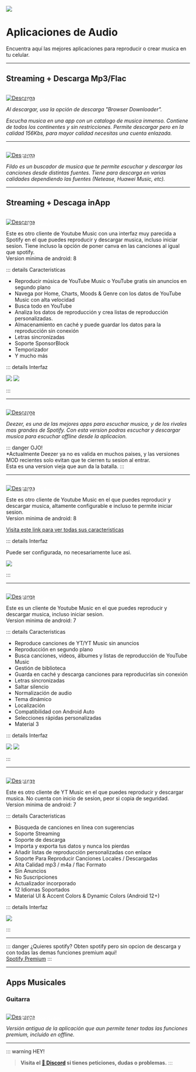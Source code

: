 ![](https://i.postimg.cc/RCXg1YZ2/Movil-musica.png)
# Aplicaciones de Audio
Encuentra aquí las mejores aplicaciones para reproducir o crear musica en tu celular.

---

## Streaming + Descarga Mp3/Flac

<a href="https://doodrive.com/f/9o4zn7" target="_blank">
 <div style="position: relative; padding-top: 1em">
   <p style="position: absolute; top: 4px; left: 20px; font-size: 14px; color: white; text-indent: 20px">⭐ Netease</p>
   <img src="https://i.postimg.cc/HnDSpf2M/Mini-Descarga.png" alt="Descarga" />
 </div>
</a>

*Al descargar, usa la opción de descarga "Browser Downloader".*

*Escucha musica en una app con un catalogo de musica inmenso. Contiene de todos los continentes y sin restricciones. Permite descargar pero en la calidad 156Kbs, para mayor calidad necesitas una cuenta enlazada.*

---

<a href="https://fildo.net/android/en/#downloadSection" target="_blank">
 <div style="position: relative; padding-top: 1em">
   <p style="position: absolute; top: 4px; left: 20px; font-size: 14px; color: white; text-indent: 20px">🤍 Fildo</p>
   <img src="https://i.postimg.cc/HnDSpf2M/Mini-Descarga.png" alt="Descarga" />
 </div>
</a>

*Fildo es un buscador de musica que te permite escuchar y descargar las canciones desde distintas fuentes. Tiene para descarga en varias calidades dependiendo las fuentes (Netease, Huawei Music, etc).*

---

## Streaming + Descaga inApp


<a href="https://github.com/maxrave-dev/SimpMusic/releases" target="_blank">
 <div style="position: relative; padding-top: 1em">
   <p style="position: absolute; top: 4px; left: 20px; font-size: 14px; color: white; text-indent: 20px">⭐ SimpMusic</p>
   <img src="https://i.postimg.cc/HnDSpf2M/Mini-Descarga.png" alt="Descarga" />
 </div>
</a>

Este es otro cliente de Youtube Music con una interfaz muy parecida a Spotify en el que puedes reproducir y descargar musica, incluso iniciar sesion. Tiene incluso la opción de poner canva en las canciones al igual que spotify.      
Version minima de android: 8

::: details Caracteristicas    

- Reproducir música de YouTube Music o YouTube gratis sin anuncios en segundo plano
- Navega por Home, Charts, Moods & Genre con los datos de YouTube Music con alta velocidad
- Busca todo en YouTube
- Analiza los datos de reproducción y crea listas de reproducción personalizadas.
- Almacenamiento en caché y puede guardar los datos para la reproducción sin conexión
- Letras sincronizadas
- Soporte SponsorBlock
- Temporizador
- Y mucho más

::: details Interfaz    

![](https://i.postimg.cc/yYJMK1SK/Screenshot-20230913-100128-Simp-Music.png)
![](https://i.postimg.cc/9Mm3Hyyg/Screenshot-20230913-102031-Simp-Music.png)

:::

---

<a href="https://pixeldrain.com/u/VfacJczw" target="_blank">
 <div style="position: relative; padding-top: 1em">
   <p style="position: absolute; top: 4px; left: 20px; font-size: 14px; color: white; text-indent: 20px">⭐ Deezer</p>
   <img src="https://i.postimg.cc/HnDSpf2M/Mini-Descarga.png" alt="Descarga" />
 </div>
</a>

*Deezer, es una de las mejores apps para escuchar musica, y de los rivales mas grandes de Spotify. Con esta version podras escuchar y descargar musica para escuchar offline desde la aplicacion.*      

::: danger OJO!       
*Actualmente Deezer ya no es valida en muchos paises, y las versiones MOD recientes solo evitan que te cierren tu sesion al entrar.      
Esta es una version vieja que aun da la batalla.
:::

---

<a href="https://github.com/toasterofbread/spmp/releases" target="_blank">
 <div style="position: relative; padding-top: 1em">
   <p style="position: absolute; top: 4px; left: 20px; font-size: 14px; color: white; text-indent: 20px">🤍 SpMp player</p>
   <img src="https://i.postimg.cc/HnDSpf2M/Mini-Descarga.png" alt="Descarga" />
 </div>
</a>

Este es otro cliente de Youtube Music en el que puedes reproducir y descargar musica, altamente configurable e incluso te permite iniciar sesion.     
Version minima de android: 8    

[Visita este link para ver todas sus caracteristicas](https://github-com.translate.goog/toasterofbread/spmp/wiki?_x_tr_sl=en&_x_tr_tl=es&_x_tr_hl=en&_x_tr_pto=wapp)

::: details Interfaz    

Puede ser configurada, no necesariamente luce asi.

![](https://i.postimg.cc/t4W81B5m/Screenshot-20230913-100605-Sp-Mp.png)

:::

---

<a href="https://github.com/z-huang/InnerTune/releases" target="_blank">
 <div style="position: relative; padding-top: 1em">
   <p style="position: absolute; top: 4px; left: 20px; font-size: 14px; color: white; text-indent: 20px">🤍 InnerTune</p>
   <img src="https://i.postimg.cc/HnDSpf2M/Mini-Descarga.png" alt="Descarga" />
 </div>
</a>

Este es un cliente de Youtube Music en el que puedes reproducir y descargar musica, incluso iniciar sesion.     
Version minima de android: 7 

::: details Caracteristicas
- Reproduce canciones de YT/YT Music sin anuncios
- Reproducción en segundo plano
- Busca canciones, vídeos, álbumes y listas de reproducción de YouTube Music
- Gestión de biblioteca
- Guarda en caché y descarga canciones para reproducirlas sin conexión
- Letras sincronizadas
- Saltar silencio
- Normalización de audio
- Tema dinámico
- Localización
- Compatibilidad con Android Auto
- Selecciones rápidas personalizadas
- Material 3

::: details Interfaz    

![](https://i.postimg.cc/6QKgCCb6/Screenshot-20230913-100226-Inner-Tune.png)
![](https://i.postimg.cc/TwCzdh9d/Screenshot-20230913-100218-Inner-Tune.png)

:::

---

<a href="https://github.com/gokadzev/Musify/releases" target="_blank">
 <div style="position: relative; padding-top: 1em">
   <p style="position: absolute; top: 4px; left: 20px; font-size: 14px; color: white; text-indent: 20px">🤍 Musify</p>
   <img src="https://i.postimg.cc/HnDSpf2M/Mini-Descarga.png" alt="Descarga" />
 </div>
</a>

Este es otro cliente de YT Music en el que puedes reproducir y descargar musica.
No cuenta con inicio de sesion, peor si copia de seguridad.    
Version minima de android: 7

::: details Caracteristicas   

- Búsqueda de canciones en línea con sugerencias
- Soporte Streaming
- Soporte de descarga
- Importa y exporta tus datos y nunca los pierdas
- Añadir listas de reproducción personalizadas con enlace
- Soporte Para Reproducir Canciones Locales / Descargadas
- Alta Calidad mp3 / m4a / flac Formato
- Sin Anuncios
- No Suscripciones
- Actualizador incorporado
- 12 Idiomas Soportados
- Material UI & Accent Colors & Dynamic Colors (Android 12+)

::: details Interfaz    

![](https://i.postimg.cc/sDttDkph/Screenshot-20230913-100412-Musify.png)

:::

---

::: danger ¿Quieres spotify?
Obten spotify pero sin opcion de descarga y con todas las demas funciones premium aqui!     
[Spotify Premium](/Tutoriales/spotify-premium)
:::

---

## Apps Musicales

### Guitarra 

<a href="https://buzzheavier.com/f/GKHjv2cf0AA=" target="_blank">
 <div style="position: relative; padding-top: 1em">
   <p style="position: absolute; top: 4px; left: 20px; font-size: 14px; color: white; text-indent: 20px">🎸 Ultimate Guitar</p>
   <img src="https://i.postimg.cc/HnDSpf2M/Mini-Descarga.png" alt="Descarga" />
 </div>
</a>

*Versión antigua de la aplicación que aun permite tener todas las funciones premium, incluido en offline.*   

---

::: warning HEY!
> **Visita el [🚀 Discord](https://discord.gg/cua9Qvfvz5) si tienes peticiones, dudas o problemas.**
:::